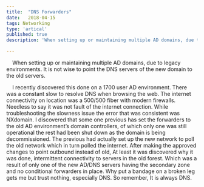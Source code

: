 ```yaml
---
title:  "DNS Forwarders"
date:   2018-04-15
tags: Networking
type: 'artical'
published: true
description: 'When setting up or maintaining multiple AD domains, due to legacy environments. It is not wise to point the DNS servers of the new domain to the old servers.'

---
```

&nbsp;&nbsp;&nbsp;&nbsp;When setting up or maintaining multiple AD domains, due to legacy environments. It is not wise to point the DNS servers of the new domain to the old servers.

&nbsp;&nbsp;&nbsp;&nbsp;I recently discovered this done on a 1700 user AD environment. There was a constant slow to resolve DNS when browsing the web. The internet connectivity on location was a 500/500 fiber with modern firewalls. Needless to say it was not fault of the internet connection. While troubleshooting the slowness issue the error that was consistent was NXdomain. I discovered that some one previous has set the forwarders to the old AD environment’s domain controllers, of which only one was still operational the rest had been shut down as the domain is being decommissioned. The previous had actually set up the new network to poll the old network which in turn polled the internet. After making the approved changes to point outbound instead of old, At least it was discovered why it was done, intermittent connectivity to servers in the old forest. Which was a result of only one of the new AD/DNS servers having the secondary zone and no conditional forwarders in place. Why put a bandage on a broken leg gets me but trust nothing, especially DNS. So remember, It is always DNS. 